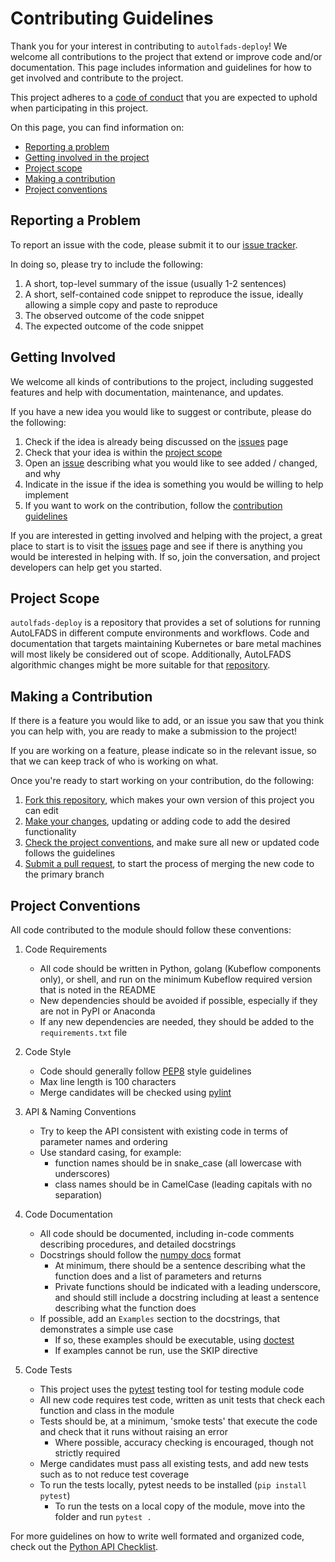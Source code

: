 # Contributing Guidelines

Thank you for your interest in contributing to `autolfads-deploy`! We welcome all contributions to the project that extend or improve code and/or documentation. This page includes information and guidelines for how to get involved and contribute to the project.

This project adheres to a [code of conduct](github.com/TNEL-UCSD/autolfads-deploy/blob/master/CODE_OF_CONDUCT.md) that you are expected to uphold when participating in this project.

On this page, you can find information on:

* [Reporting a problem](#reporting-a-problem)
* [Getting involved in the project](#getting-involved)
* [Project scope](#project-scope)
* [Making a contribution](#making-a-contribution)
* [Project conventions](#project-conventions)

## Reporting a Problem

To report an issue with the code, please submit it to our [issue tracker](https://github.com/TNEL-UCSD/autolfads-deploy/issues).

In doing so, please try to include the following:

1. A short, top-level summary of the issue (usually 1-2 sentences)
2. A short, self-contained code snippet to reproduce the issue, ideally allowing a simple copy and paste to reproduce
3. The observed outcome of the code snippet
4. The expected outcome of the code snippet

## Getting Involved

We welcome all kinds of contributions to the project, including suggested features and help with documentation, maintenance, and updates.

If you have a new idea you would like to suggest or contribute, please do the following:

1. Check if the idea is already being discussed on the [issues](https://github.com/TNEL-UCSD/autolfads-deploy/issues) page
2. Check that your idea is within the [project scope](#project-scope)
3. Open an [issue](https://github.com/TNEL-UCSD/autolfads-deploy/issues) describing what you would like to see added / changed, and why
4. Indicate in the issue if the idea is something you would be willing to help implement
5. If you want to work on the contribution, follow the [contribution guidelines](#making-a-contribution)

If you are interested in getting involved and helping with the project, a great place to start is to visit the [issues](https://github.com/fooof-tools/fooof/issues) page and see if there is anything you would be interested in helping with. If so, join the conversation, and project developers can help get you started.

## Project Scope

`autolfads-deploy` is a repository that provides a set of solutions for running AutoLFADS in different compute environments and workflows. Code and documentation that targets maintaining Kubernetes or bare metal machines will most likely be considered out of scope. Additionally, AutoLFADS algorithmic changes might be more suitable for that [repository](https://github.com/snel-repo/autolfads-tf2).

## Making a Contribution

If there is a feature you would like to add, or an issue you saw that you think you can help with, you are ready to make a submission to the project!

If you are working on a feature, please indicate so in the relevant issue, so that we can keep track of who is working on what.

Once you're ready to start working on your contribution, do the following:

1. [Fork this repository](https://help.github.com/articles/fork-a-repo/), which makes your own version of this project you can edit
2. [Make your changes](https://guides.github.com/activities/forking/#making-changes), updating or adding code to add the desired functionality
3. [Check the project conventions](#project-conventions), and make sure all new or updated code follows the guidelines
4. [Submit a pull request](https://help.github.com/articles/proposing-changes-to-a-project-with-pull-requests/), to start the process of merging the new code to the primary branch


## Project Conventions

All code contributed to the module should follow these conventions:

1. Code Requirements
    * All code should be written in Python, golang (Kubeflow components only), or shell, and run on the minimum Kubeflow required version that is noted in the README
    * New dependencies should be avoided if possible, especially if they are not in PyPI or Anaconda
    * If any new dependencies are needed, they should be added to the `requirements.txt` file

2. Code Style
    * Code should generally follow [PEP8](https://www.python.org/dev/peps/pep-0008/) style guidelines
    * Max line length is 100 characters
    * Merge candidates will be checked using [pylint](https://www.pylint.org)

3. API & Naming Conventions
    * Try to keep the API consistent with existing code in terms of parameter names and ordering
    * Use standard casing, for example:
         * function names should be in snake_case (all lowercase with underscores)
         * class names should be in CamelCase (leading capitals with no separation)

4. Code Documentation
    * All code should be documented, including in-code comments describing procedures, and detailed docstrings
    * Docstrings should follow the [numpy docs](https://numpydoc.readthedocs.io/en/latest/format.html#docstring-standard) format
        * At minimum, there should be a sentence describing what the function does and a list of parameters and returns
        * Private functions should be indicated with a leading underscore, and should still include a docstring including at least a sentence describing what the function does
    * If possible, add an `Examples` section to the docstrings, that demonstrates a simple use case
        * If so, these examples should be executable, using [doctest](https://docs.python.org/3/library/doctest.html)
        * If examples cannot be run, use the SKIP directive

5. Code Tests
    * This project uses the [pytest](https://docs.pytest.org/en/latest/) testing tool for testing module code
    * All new code requires test code, written as unit tests that check each function and class in the module
    * Tests should be, at a minimum, 'smoke tests' that execute the code and check that it runs without raising an error
        * Where possible, accuracy checking is encouraged, though not strictly required
    * Merge candidates must pass all existing tests, and add new tests such as to not reduce test coverage
    * To run the tests locally, pytest needs to be installed (`pip install pytest`)
        * To run the tests on a local copy of the module, move into the folder and run `pytest .`


For more guidelines on how to write well formated and organized code, check out the [Python API Checklist](http://python.apichecklist.com).
